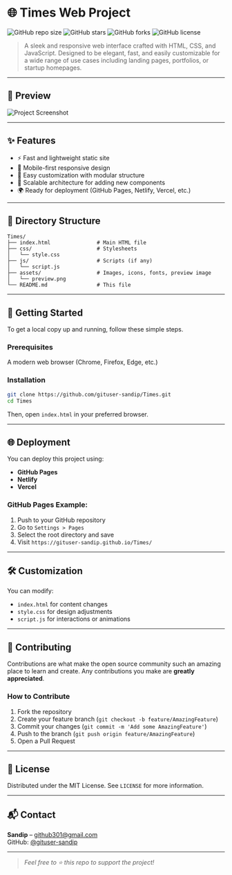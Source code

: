 # 🌐 Times Web Project

![GitHub repo size](https://img.shields.io/github/repo-size/gituser-sandip/Times)
![GitHub stars](https://img.shields.io/github/stars/gituser-sandip/Times?style=social)
![GitHub forks](https://img.shields.io/github/forks/gituser-sandip/Times?style=social)
![GitHub license](https://img.shields.io/github/license/gituser-sandip/Times)

> A sleek and responsive web interface crafted with HTML, CSS, and JavaScript. Designed to be elegant, fast, and easily customizable for a wide range of use cases including landing pages, portfolios, or startup homepages.

---

## 📸 Preview

![Project Screenshot]([assets/preview.png](https://github.com/gituser-sandip/Times/blob/main/assets/preview.png))

---

## ✨ Features

- ⚡ Fast and lightweight static site
- 📱 Mobile-first responsive design
- 🎨 Easy customization with modular structure
- 🧩 Scalable architecture for adding new components
- 🌍 Ready for deployment (GitHub Pages, Netlify, Vercel, etc.)

---

## 📁 Directory Structure

```
Times/
├── index.html               # Main HTML file
├── css/                     # Stylesheets
│   └── style.css
├── js/                      # Scripts (if any)
│   └── script.js
├── assets/                  # Images, icons, fonts, preview image
│   └── preview.png
└── README.md                # This file
```

---

## 🚀 Getting Started

To get a local copy up and running, follow these simple steps.

### Prerequisites

A modern web browser (Chrome, Firefox, Edge, etc.)

### Installation

```bash
git clone https://github.com/gituser-sandip/Times.git
cd Times
```

Then, open `index.html` in your preferred browser.

---

## 🌐 Deployment

You can deploy this project using:

- **GitHub Pages**
- **Netlify**
- **Vercel**

### GitHub Pages Example:

1. Push to your GitHub repository
2. Go to `Settings > Pages`
3. Select the root directory and save
4. Visit `https://gituser-sandip.github.io/Times/`

---

## 🛠️ Customization

You can modify:

- `index.html` for content changes
- `style.css` for design adjustments
- `script.js` for interactions or animations

---

## 🤝 Contributing

Contributions are what make the open source community such an amazing place to learn and create. Any contributions you make are **greatly appreciated**.

### How to Contribute

1. Fork the repository
2. Create your feature branch (`git checkout -b feature/AmazingFeature`)
3. Commit your changes (`git commit -m 'Add some AmazingFeature'`)
4. Push to the branch (`git push origin feature/AmazingFeature`)
5. Open a Pull Request

---

## 📄 License

Distributed under the MIT License. See `LICENSE` for more information.

---

## 📬 Contact

**Sandip** – [github301@gmail.com](mailto:github301@gmail.com)  
GitHub: [@gituser-sandip](https://github.com/gituser-sandip)

---

> *Feel free to ⭐️ this repo to support the project!*
